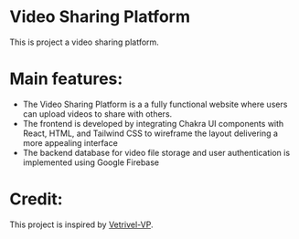 # Video Sharing Platform
 
This is project a video sharing platform.

# Main features:

* The Video Sharing Platform is a a fully functional website where users can upload videos to share with others. 
* The frontend is developed by integrating Chakra UI components with React, HTML, and Tailwind CSS to wireframe the layout delivering a more appealing interface
* The backend database for video file storage and user authentication is implemented using Google Firebase


# Credit:
This project is inspired by [Vetrivel-VP](https://github.com/Vetrivel-VP).
